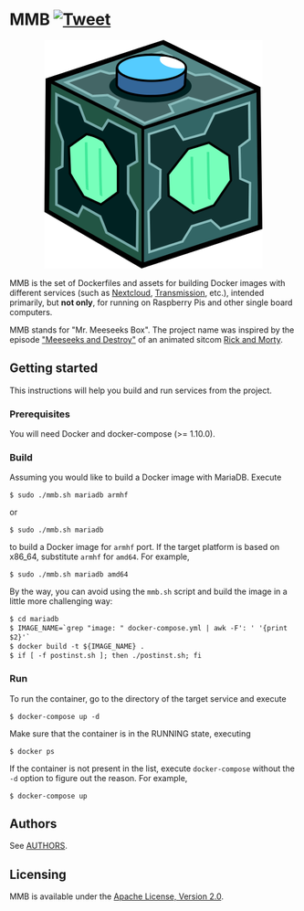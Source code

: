# MMB [![Tweet](https://img.shields.io/twitter/url/http/shields.io.svg?style=social)](https://twitter.com/intent/tweet?text=Set%20of%20Dockerfiles%20and%20assets%20related%20to%20them%20for%20building%20Docker%20images%20with%20different%20services&url=https://github.com/tolstoyevsky/mmb&via=CusDeb&hashtags=RaspberryPi,Docker,Alpine,Debian)

<p align="center">
    <img src="/logo/382x400.png" alt="MMB">
</p>

MMB is the set of Dockerfiles and assets for building Docker images with different services (such as [Nextcloud](https://nextcloud.com), [Transmission](https://transmissionbt.com), etc.), intended primarily, but **not only**, for running on Raspberry Pis and other single board computers.

MMB stands for "Mr. Meeseeks Box". The project name was inspired by the episode ["Meeseeks and Destroy"](https://en.wikipedia.org/wiki/Meeseeks_and_Destroy) of an animated sitcom [Rick and Morty](https://en.wikipedia.org/wiki/Rick_and_Morty).

## Getting started

This instructions will help you build and run services from the project.

### Prerequisites

You will need Docker and docker-compose (>= 1.10.0).

### Build

Assuming you would like to build a Docker image with MariaDB. Execute

```
$ sudo ./mmb.sh mariadb armhf
```

or 

```
$ sudo ./mmb.sh mariadb
```

to build a Docker image for `armhf` port. If the target platform is based on x86_64, substitute `armhf` for `amd64`. For example,

```
$ sudo ./mmb.sh mariadb amd64
```

By the way, you can avoid using the `mmb.sh` script and build the image in a little more challenging way:

```
$ cd mariadb
$ IMAGE_NAME=`grep "image: " docker-compose.yml | awk -F': ' '{print $2}'`
$ docker build -t ${IMAGE_NAME} .
$ if [ -f postinst.sh ]; then ./postinst.sh; fi
```

### Run

To run the container, go to the directory of the target service and execute

```
$ docker-compose up -d
```

Make sure that the container is in the RUNNING state, executing

```
$ docker ps
```

If the container is not present in the list, execute `docker-compose` without the `-d` option to figure out the reason. For example,

```
$ docker-compose up
```

## Authors

See [AUTHORS](AUTHORS.md).

## Licensing

MMB is available under the [Apache License, Version 2.0](LICENSE).
